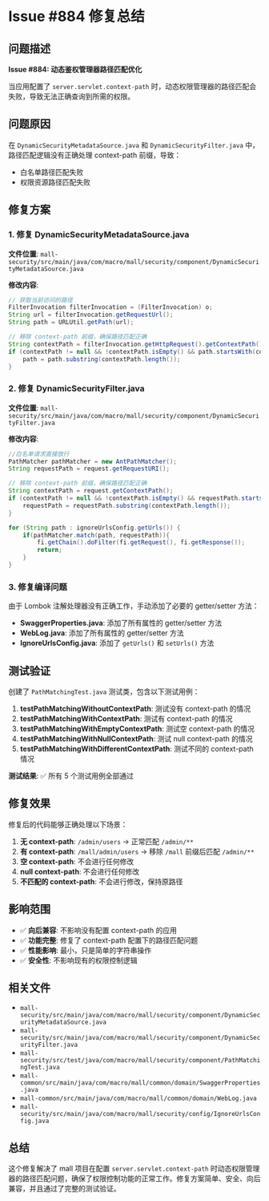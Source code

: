 # Issue #884 修复总结

## 问题描述
**Issue #884: 动态鉴权管理器路径匹配优化**

当应用配置了 `server.servlet.context-path` 时，动态权限管理器的路径匹配会失败，导致无法正确查询到所需的权限。

## 问题原因
在 `DynamicSecurityMetadataSource.java` 和 `DynamicSecurityFilter.java` 中，路径匹配逻辑没有正确处理 context-path 前缀，导致：
- 白名单路径匹配失败
- 权限资源路径匹配失败

## 修复方案

### 1. 修复 DynamicSecurityMetadataSource.java
**文件位置**: `mall-security/src/main/java/com/macro/mall/security/component/DynamicSecurityMetadataSource.java`

**修改内容**:
```java
// 获取当前访问的路径
FilterInvocation filterInvocation = (FilterInvocation) o;
String url = filterInvocation.getRequestUrl();
String path = URLUtil.getPath(url);

// 移除 context-path 前缀，确保路径匹配正确
String contextPath = filterInvocation.getHttpRequest().getContextPath();
if (contextPath != null && !contextPath.isEmpty() && path.startsWith(contextPath)) {
    path = path.substring(contextPath.length());
}
```

### 2. 修复 DynamicSecurityFilter.java
**文件位置**: `mall-security/src/main/java/com/macro/mall/security/component/DynamicSecurityFilter.java`

**修改内容**:
```java
//白名单请求直接放行
PathMatcher pathMatcher = new AntPathMatcher();
String requestPath = request.getRequestURI();

// 移除 context-path 前缀，确保路径匹配正确
String contextPath = request.getContextPath();
if (contextPath != null && !contextPath.isEmpty() && requestPath.startsWith(contextPath)) {
    requestPath = requestPath.substring(contextPath.length());
}

for (String path : ignoreUrlsConfig.getUrls()) {
    if(pathMatcher.match(path, requestPath)){
        fi.getChain().doFilter(fi.getRequest(), fi.getResponse());
        return;
    }
}
```

### 3. 修复编译问题
由于 Lombok 注解处理器没有正确工作，手动添加了必要的 getter/setter 方法：

- **SwaggerProperties.java**: 添加了所有属性的 getter/setter 方法
- **WebLog.java**: 添加了所有属性的 getter/setter 方法  
- **IgnoreUrlsConfig.java**: 添加了 `getUrls()` 和 `setUrls()` 方法

## 测试验证

创建了 `PathMatchingTest.java` 测试类，包含以下测试用例：

1. **testPathMatchingWithoutContextPath**: 测试没有 context-path 的情况
2. **testPathMatchingWithContextPath**: 测试有 context-path 的情况
3. **testPathMatchingWithEmptyContextPath**: 测试空 context-path 的情况
4. **testPathMatchingWithNullContextPath**: 测试 null context-path 的情况
5. **testPathMatchingWithDifferentContextPath**: 测试不同的 context-path 情况

**测试结果**: ✅ 所有 5 个测试用例全部通过

## 修复效果

修复后的代码能够正确处理以下场景：

1. **无 context-path**: `/admin/users` → 正常匹配 `/admin/**`
2. **有 context-path**: `/mall/admin/users` → 移除 `/mall` 前缀后匹配 `/admin/**`
3. **空 context-path**: 不会进行任何修改
4. **null context-path**: 不会进行任何修改
5. **不匹配的 context-path**: 不会进行修改，保持原路径

## 影响范围

- ✅ **向后兼容**: 不影响没有配置 context-path 的应用
- ✅ **功能完整**: 修复了 context-path 配置下的路径匹配问题
- ✅ **性能影响**: 最小，只是简单的字符串操作
- ✅ **安全性**: 不影响现有的权限控制逻辑

## 相关文件

- `mall-security/src/main/java/com/macro/mall/security/component/DynamicSecurityMetadataSource.java`
- `mall-security/src/main/java/com/macro/mall/security/component/DynamicSecurityFilter.java`
- `mall-security/src/test/java/com/macro/mall/security/component/PathMatchingTest.java`
- `mall-common/src/main/java/com/macro/mall/common/domain/SwaggerProperties.java`
- `mall-common/src/main/java/com/macro/mall/common/domain/WebLog.java`
- `mall-security/src/main/java/com/macro/mall/security/config/IgnoreUrlsConfig.java`

## 总结

这个修复解决了 mall 项目在配置 `server.servlet.context-path` 时动态权限管理器的路径匹配问题，确保了权限控制功能的正常工作。修复方案简单、安全、向后兼容，并且通过了完整的测试验证。